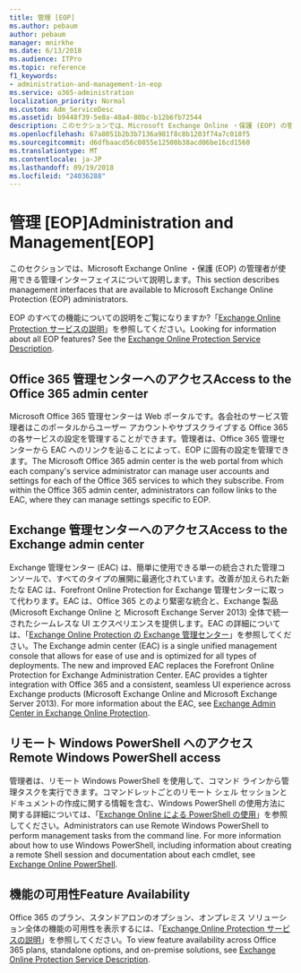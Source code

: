 ```yaml
---
title: 管理 [EOP]
ms.author: pebaum
author: pebaum
manager: mnirkhe
ms.date: 6/13/2018
ms.audience: ITPro
ms.topic: reference
f1_keywords:
- administration-and-management-in-eop
ms.service: o365-administration
localization_priority: Normal
ms.custom: Adm_ServiceDesc
ms.assetid: b9448f39-5e8a-48a4-80bc-b12b6fb72544
description: このセクションでは、Microsoft Exchange Online ・保護 (EOP) の管理者が使用できる管理インターフェイスについて説明します。
ms.openlocfilehash: 67a8051b2b3b7136a981f8c8b1203f74a7c018f5
ms.sourcegitcommit: d6dfbaacd56c0855e12500b38acd06be16cd1560
ms.translationtype: MT
ms.contentlocale: ja-JP
ms.lasthandoff: 09/19/2018
ms.locfileid: "24036288"
---
```

# <a name="administration-and-managementeop"></a><span data-ttu-id="29c0d-103">管理 [EOP]</span><span class="sxs-lookup"><span data-stu-id="29c0d-103">Administration and Management[EOP]</span></span>

<span data-ttu-id="29c0d-104">このセクションでは、Microsoft Exchange Online ・保護 (EOP) の管理者が使用できる管理インターフェイスについて説明します。</span><span class="sxs-lookup"><span data-stu-id="29c0d-104">This section describes management interfaces that are available to Microsoft Exchange Online Protection (EOP) administrators.</span></span>
  
<span data-ttu-id="29c0d-p101">EOP のすべての機能についての説明をご覧になりますか?「[Exchange Online Protection サービスの説明](exchange-online-protection-service-description.md)」を参照してください。</span><span class="sxs-lookup"><span data-stu-id="29c0d-p101">Looking for information about all EOP features? See the [Exchange Online Protection Service Description](exchange-online-protection-service-description.md).</span></span>
  
## <a name="access-to-the-office-365-admin-center"></a><span data-ttu-id="29c0d-107">Office 365 管理センターへのアクセス</span><span class="sxs-lookup"><span data-stu-id="29c0d-107">Access to the Office 365 admin center</span></span>
<span data-ttu-id="29c0d-108"><a name="BKMK_accesstotheoffice365admincenter"> </a></span><span class="sxs-lookup"><span data-stu-id="29c0d-108"></span></span>

<span data-ttu-id="29c0d-p102">Microsoft Office 365 管理センターは Web ポータルです。各会社のサービス管理者はこのポータルからユーザー アカウントやサブスクライブする Office 365 の各サービスの設定を管理することができます。管理者は、Office 365 管理センターから EAC へのリンクを辿ることによって、EOP に固有の設定を管理できます。</span><span class="sxs-lookup"><span data-stu-id="29c0d-p102">The Microsoft Office 365 admin center is the web portal from which each company's service administrator can manage user accounts and settings for each of the Office 365 services to which they subscribe. From within the Office 365 admin center, administrators can follow links to the EAC, where they can manage settings specific to EOP.</span></span>
  
## <a name="access-to-the-exchange-admin-center"></a><span data-ttu-id="29c0d-111">Exchange 管理センターへのアクセス</span><span class="sxs-lookup"><span data-stu-id="29c0d-111">Access to the Exchange admin center</span></span>
<span data-ttu-id="29c0d-112"><a name="BKMK_accesstotheexchangeadmincenter"> </a></span><span class="sxs-lookup"><span data-stu-id="29c0d-112"></span></span>

<span data-ttu-id="29c0d-p103">Exchange 管理センター (EAC) は、簡単に使用できる単一の統合された管理コンソールで、すべてのタイプの展開に最適化されています。改善が加えられた新たな EAC は、Forefront Online Protection for Exchange 管理センターに取って代わります。EAC は、Office 365 とのより緊密な統合と、Exchange 製品 (Microsoft Exchange Online と Microsoft Exchange Server 2013) 全体で統一されたシームレスな UI エクスペリエンスを提供します。EAC の詳細については、「[Exchange Online Protection の Exchange 管理センター](https://go.microsoft.com/fwlink/p/?LinkId=282381)」を参照してください。</span><span class="sxs-lookup"><span data-stu-id="29c0d-p103">The Exchange admin center (EAC) is a single unified management console that allows for ease of use and is optimized for all types of deployments. The new and improved EAC replaces the Forefront Online Protection for Exchange Administration Center. EAC provides a tighter integration with Office 365 and a consistent, seamless UI experience across Exchange products (Microsoft Exchange Online and Microsoft Exchange Server 2013). For more information about the EAC, see [Exchange Admin Center in Exchange Online Protection](https://go.microsoft.com/fwlink/p/?LinkId=282381).</span></span>
  
## <a name="remote-windows-powershell-access"></a><span data-ttu-id="29c0d-117">リモート Windows PowerShell へのアクセス</span><span class="sxs-lookup"><span data-stu-id="29c0d-117">Remote Windows PowerShell access</span></span>
<span data-ttu-id="29c0d-118"><a name="BKMK_remotewindowspowershellaccess"> </a></span><span class="sxs-lookup"><span data-stu-id="29c0d-118"></span></span>

 <span data-ttu-id="29c0d-p104">管理者は、リモート Windows PowerShell を使用して、コマンド ラインから管理タスクを実行できます。コマンドレットごとのリモート シェル セッションとドキュメントの作成に関する情報を含む、Windows PowerShell の使用方法に関する詳細については、「[Exchange Online による PowerShell の使用](https://go.microsoft.com/fwlink/p/?LinkId=282266)」を参照してください。</span><span class="sxs-lookup"><span data-stu-id="29c0d-p104">Administrators can use Remote Windows PowerShell to perform management tasks from the command line. For more information about how to use Windows PowerShell, including information about creating a remote Shell session and documentation about each cmdlet, see [Exchange Online PowerShell](https://go.microsoft.com/fwlink/p/?LinkId=282266).</span></span>
  
## <a name="feature-availability"></a><span data-ttu-id="29c0d-121">機能の可用性</span><span class="sxs-lookup"><span data-stu-id="29c0d-121">Feature Availability</span></span>
<span data-ttu-id="29c0d-122"><a name="BKMK_remotewindowspowershellaccess"> </a></span><span class="sxs-lookup"><span data-stu-id="29c0d-122"></span></span>

<span data-ttu-id="29c0d-123">Office 365 のプラン、スタンドアロンのオプション、オンプレミス ソリューション全体の機能の可用性を表示するには、「[Exchange Online Protection サービスの説明](exchange-online-protection-service-description.md)」を参照してください。</span><span class="sxs-lookup"><span data-stu-id="29c0d-123">To view feature availability across Office 365 plans, standalone options, and on-premise solutions, see [Exchange Online Protection Service Description](exchange-online-protection-service-description.md).</span></span>
  

